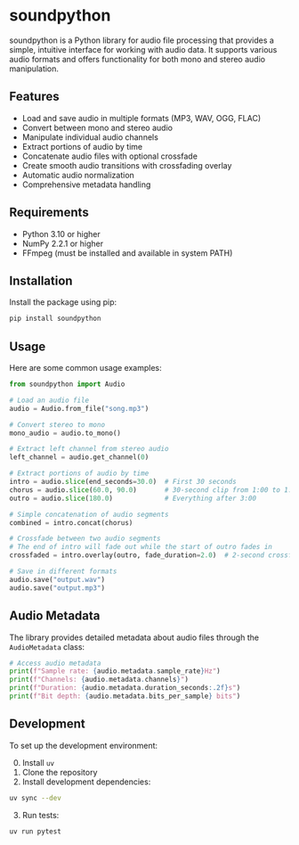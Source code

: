 # soundpython

soundpython is a Python library for audio file processing that provides a simple, intuitive interface for working with audio data. It supports various audio formats and offers functionality for both mono and stereo audio manipulation.

## Features

- Load and save audio in multiple formats (MP3, WAV, OGG, FLAC)
- Convert between mono and stereo audio
- Manipulate individual audio channels
- Extract portions of audio by time
- Concatenate audio files with optional crossfade
- Create smooth audio transitions with crossfading overlay
- Automatic audio normalization
- Comprehensive metadata handling

## Requirements

- Python 3.10 or higher
- NumPy 2.2.1 or higher
- FFmpeg (must be installed and available in system PATH)

## Installation

Install the package using pip:


```bash
pip install soundpython
```

## Usage

Here are some common usage examples:

```python
from soundpython import Audio

# Load an audio file
audio = Audio.from_file("song.mp3")

# Convert stereo to mono
mono_audio = audio.to_mono()

# Extract left channel from stereo audio
left_channel = audio.get_channel(0)

# Extract portions of audio by time
intro = audio.slice(end_seconds=30.0)  # First 30 seconds
chorus = audio.slice(60.0, 90.0)       # 30-second clip from 1:00 to 1:30
outro = audio.slice(180.0)             # Everything after 3:00

# Simple concatenation of audio segments
combined = intro.concat(chorus)

# Crossfade between two audio segments
# The end of intro will fade out while the start of outro fades in
crossfaded = intro.overlay(outro, fade_duration=2.0)  # 2-second crossfade

# Save in different formats
audio.save("output.wav")
audio.save("output.mp3")
```

## Audio Metadata

The library provides detailed metadata about audio files through the `AudioMetadata` class:

```python
# Access audio metadata
print(f"Sample rate: {audio.metadata.sample_rate}Hz")
print(f"Channels: {audio.metadata.channels}")
print(f"Duration: {audio.metadata.duration_seconds:.2f}s")
print(f"Bit depth: {audio.metadata.bits_per_sample} bits")
```

## Development

To set up the development environment:

0. Install `uv`
1. Clone the repository
2. Install development dependencies:
```bash
uv sync --dev
```
3. Run tests:
```bash
uv run pytest
```